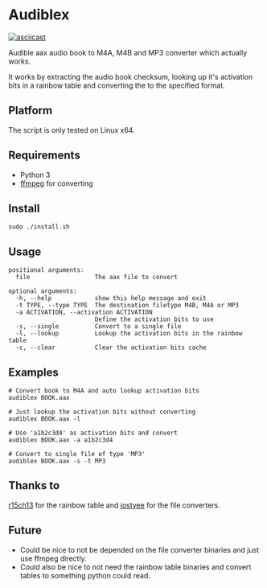 # Audiblex

[![asciicast](https://asciinema.org/a/RTBgTyannTgw6W5S3BEweYIsJ.svg)](https://asciinema.org/a/RTBgTyannTgw6W5S3BEweYIsJ)

Audible aax audio book to M4A, M4B and MP3 converter which actually works.

It works by extracting the audio book checksum, looking up it's activation bits in a rainbow table and converting the to the specified format.

## Platform
The script is only tested on Linux x64.

## Requirements
* Python 3
* [ffmpeg](https://ffmpeg.org/) for converting

## Install
```shell
sudo ./install.sh
```

## Usage
```
positional arguments:
  file                  The aax file to convert

optional arguments:
  -h, --help            show this help message and exit
  -t TYPE, --type TYPE  The destination filetype M4B, M4A or MP3
  -a ACTIVATION, --activation ACTIVATION
                        Define the activation bits to use
  -s, --single          Convert to a single file
  -l, --lookup          Lookup the activation bits in the rainbow table
  -c, --clear           Clear the activation bits cache
```

## Examples
```shell
# Convert book to M4A and auto lookup activation bits
audiblex BOOK.aax

# Just lookup the activation bits without converting
audiblex BOOK.aax -l

# Use 'a1b2c3d4' as activation bits and convert
audiblex BOOK.aax -a a1b2c3d4

# Convert to single file of type 'MP3'
audiblex BOOK.aax -s -t MP3
```

## Thanks to
[r15ch13](https://github.com/r15ch13/audible-converter) for the rainbow table and [jostyee](https://github.com/jostyee/AAXtoM4B) for the file converters.

## Future
- Could be nice to not be depended on the file converter binaries and just use ffmpeg directly. 
- Could also be nice to not need the rainbow table binaries and convert tables to something python could read.
